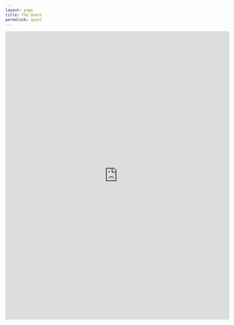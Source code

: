 ```yaml
---
layout: page
title: The Quest
permalink: quest
---
```

<iframe id="quest" src="https://drive.google.com/file/d/1DJ-7C0Y0VSulfrtmUPGEWCPwUCxJyhzC/preview" width="700" height="900" allow="autoplay" frameborder="0"></iframe>
<script>
(function() {
  var quest = document.getElementById('quest');
  var questParent = quest.parentElement;
  quest.width = questParent.clientWidth;
  quest.height = questParent.clientHeight;
})();
</script>
